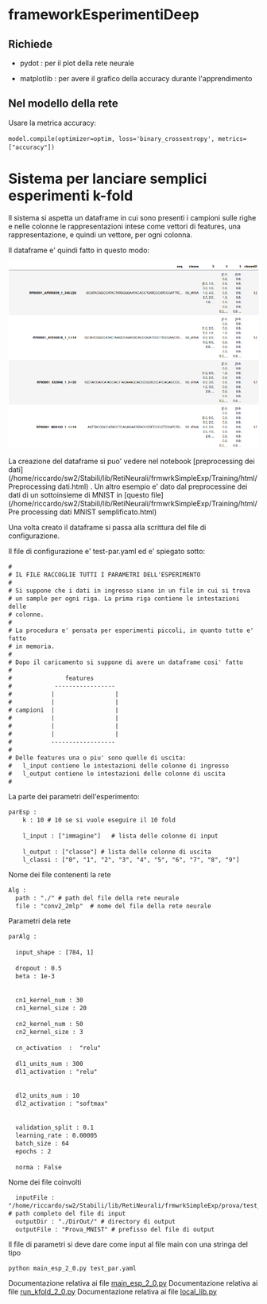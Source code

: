 # frameworkEsperimentiDeep

## Richiede
  * pydot : per il plot della rete neurale

  * matplotlib : per avere il grafico della accuracy durante l'apprendimento

## Nel modello della rete
Usare la metrica accuracy:

`model.compile(optimizer=optim, loss='binary_crossentropy', metrics=["accuracy"])`


# Sistema per lanciare semplici esperimenti k-fold

Il sistema si aspetta un dataframe in cui sono presenti i campioni sulle righe e nelle colonne le rappresentazioni intese come vettori di features, una rappresentazione, e quindi un vettore, per ogni colonna. 

Il dataframe e' quindi fatto in questo modo:

![immagine del dataframe](./html/dataframe.png  "dataframe")

La creazione del dataframe si puo' vedere nel notebook [preprocessing dei dati](/home/riccardo/sw2/Stabili/lib/RetiNeurali/frmwrkSimpleExp/Training/html/Preprocessing dati.html) . Un altro esempio e' dato dal preprocessine dei dati di un sottoinsieme di MNIST in [questo file](/home/riccardo/sw2/Stabili/lib/RetiNeurali/frmwrkSimpleExp/Training/html/Pre processing dati MNIST semplificato.html)

Una volta creato il dataframe si passa alla scrittura del file di configurazione.

Il file di configurazione e' test-par.yaml ed e' spiegato sotto:

	#
	# IL FILE RACCOGLIE TUTTI I PARAMETRI DELL'ESPERIMENTO
	#
	# Si suppone che i dati in ingresso siano in un file in cui si trova
	# un sample per ogni riga. La prima riga contiene le intestazioni delle
	# colonne.
	#
	# La procedura e' pensata per esperimenti piccoli, in quanto tutto e' fatto
	# in memoria.
	#
	# Dopo il caricamento si suppone di avere un dataframe cosi' fatto
	#
	#               features
	#            -----------------
	#           |                 |
	#           |                 |
	# campioni  |                 |
	#           |                 |
	#           |                 |
	#           |                 |
	#           ------------------
	#
	# Delle features una o piu' sono quelle di uscita:
	#   l_input contiene le intestazioni delle colonne di ingresso
	#   l_output contiene le intestazioni delle colonne di uscita
	#


La parte dei parametri dell'esperimento: 

	parEsp :
	    k : 10 # 10 se si vuole eseguire il 10 fold

	    l_input : ["immagine"]   # lista delle colonne di input

	    l_output : ["classe"] # lista delle colonne di uscita
	    l_classi : ["0", "1", "2", "3", "4", "5", "6", "7", "8", "9"]

Nome dei file contenenti la rete


	Alg :
	  path : "./" # path del file della rete neurale
	  file : "conv2_2mlp"  # nome del file della rete neurale


Parametri dela rete

	parAlg :

	  input_shape : [784, 1]

	  dropout : 0.5
	  beta : 1e-3


	  cn1_kernel_num : 30
	  cn1_kernel_size : 20

	  cn2_kernel_num : 50
	  cn2_kernel_size : 3

	  cn_activation  :  "relu"

	  dl1_units_num : 300
	  dl1_activation : "relu"


	  dl2_units_num : 10
	  dl2_activation : "softmax"


	  validation_split : 0.1
	  learning_rate : 0.00005
	  batch_size : 64
	  epochs : 2

	  norma : False

Nome dei file coinvolti 



	  inputFile : "/home/riccardo/sw2/Stabili/lib/RetiNeurali/frmwrkSimpleExp/prova/test_dataframe.pkl" # path completo del file di input
	  outputDir : "./DirOut/" # directory di output
	  outputFile : "Prova_MNIST" # prefisso del file di output
	  
	  
Il file di parametri si deve dare come input al file main con una stringa del tipo 

	python main_esp_2_0.py test_par.yaml 
	
Documentazione relativa ai file [main_esp_2_0.py](./main_esp_2_0.html)
Documentazione relativa ai file [run_kfold_2_0.py](/home/riccardo/sw2/Stabili/lib/RetiNeurali/frmwrkSimpleExp/Training/html/run_kfold_2_0.html)
Documentazione relativa ai file [local_lib.py](/home/riccardo/sw2/Stabili/lib/RetiNeurali/frmwrkSimpleExp/Training/html/local_lib.html)
